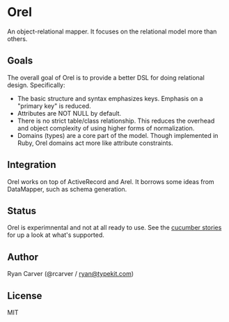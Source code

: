 # Orel

An object-relational mapper. It focuses on the relational model more than others.

## Goals

The overall goal of Orel is to provide a better DSL for doing relational
design. Specifically:

* The basic structure and syntax emphasizes keys. Emphasis on a "primary
  key" is reduced.
* Attributes are NOT NULL by default.
* There is no strict table/class relationship. This reduces the overhead
  and object complexity of using higher forms of normalization.
* Domains (types) are a core part of the model. Though implemented in
  Ruby, Orel domains act more like attribute constraints.

## Integration

Orel works on top of ActiveRecord and Arel. It borrows some ideas from
DataMapper, such as schema generation.

## Status

Orel is experimnental and not at all ready to use. See the [cucumber stories](./features)
for up a look at what's supported.

## Author

Ryan Carver (@rcarver / ryan@typekit.com)

## License

MIT

